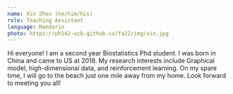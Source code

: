 ```yaml
---
name: Xin Zhou (he/him/his)
role: Teaching Assistant
language: Mandarin 
photo: https://ph142-ucb.github.io/fa22/img/xin.jpg
---
```


Hi everyone! I am a second year Biostatistics Phd student. I was born in China and came to US at 2018. My research interests include Graphical model, high-dimensional data, and reinforcement learning. On my spare time, I will go to the beach just one mile away from my home. Look forward to meeting you all!